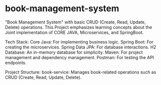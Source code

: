 # book-management-system
"Book Management System" with basic CRUD (Create, Read, Update, Delete) operations.
This Project emphasizes learning concepts about the Joint implementation of CORE JAVA, Microservices, and SpringBoot.

Tech Stack:
Core Java: For implementing business logic.
Spring Boot: For creating the microservices.
Spring Data JPA: For database interactions.
H2 Database: An in-memory database for simplicity.
Maven: For project management and dependency management.
Postman: For testing the API endpoints.

Project Structure:
book-service: Manages book-related operations such as CRUD (Create, Read, Update, Delete).
